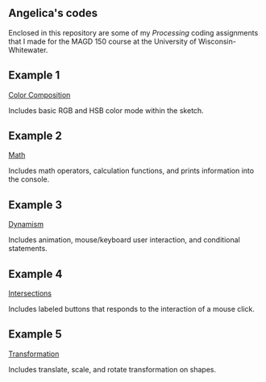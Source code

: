## Angelica's codes

Enclosed in this repository are some of my _Processing_ coding assignments that I made for the MAGD 150 course at the University of Wisconsin-Whitewater. 

## Example 1

[Color Composition]( https://github.com/achapm1/MAGD150stuff/tree/gh-pages/f18magd150lab02_ChapmanSykes) 

Includes basic RGB and HSB color mode within the sketch.

## Example 2 

[Math](https://github.com/achapm1/MAGD150stuff/tree/gh-pages/f18_magd150_lab03_Chapman_Sykes)

Includes math operators, calculation functions, and prints information into the console.

## Example 3 
[Dynamism](https://github.com/achapm1/MAGD150stuff/tree/gh-pages/f18magd150_lab04_ChapmanSykes/f18magd150_lab04_ChapmanSykes)

Includes animation, mouse/keyboard user interaction, and conditional statements.

## Example 4 
[Intersections](https://github.com/achapm1/MAGD150stuff/tree/gh-pages/f18magd150lab05_ChapmanSykes/f18magd150lab05_ChapmanSykes)

Includes labeled buttons that responds to the interaction of a mouse click.

## Example 5 
[Transformation](https://github.com/achapm1/MAGD150stuff/tree/gh-pages/f18_magd150_lab07_ChapmanSykes)

Includes translate, scale, and rotate transformation on shapes.




